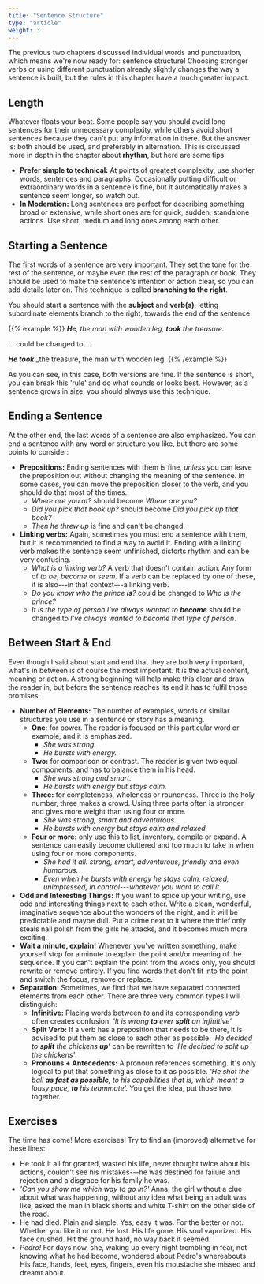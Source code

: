 ```yaml
---
title: "Sentence Structure"
type: "article"
weight: 3
---
```


The previous two chapters discussed individual words and punctuation, which means we're now ready for: sentence structure! Choosing stronger verbs or using different punctuation already slightly changes the way a sentence is built, but the rules in this chapter have a much greater impact.

Length
------

Whatever floats your boat. Some people say you should avoid long sentences for their unnecessary complexity, while others avoid short sentences because they can't put any information in there. But the answer is: both should be used, and preferably in alternation. This is discussed more in depth in the chapter about **rhythm**, but here are some tips.

*   **Prefer simple to technical:** At points of greatest complexity, use shorter words, sentences and paragraphs. Occasionally putting difficult or extraordinary words in a sentence is fine, but it automatically makes a sentence seem longer, so watch out.
*   **In Moderation:** Long sentences are perfect for describing something broad or extensive, while short ones are for quick, sudden, standalone actions. Use short, medium and long ones among each other.

Starting a Sentence
-------------------

The first words of a sentence are very important. They set the tone for the rest of the sentence, or maybe even the rest of the paragraph or book. They should be used to make the sentence's intention or action clear, so you can add details later on. This technique is called **branching to the right**.

You should start a sentence with the **subject** and **verb(s)**, letting subordinate elements branch to the right, towards the end of the sentence.

{{% example %}}
**_He_**_, the man with wooden leg, **took** the treasure._ 

... could be changed to ...

**_He took_** _the treasure, the man with wooden leg.
{{% /example %}}

As you can see, in this case, both versions are fine. If the sentence is short, you can break this 'rule' and do what sounds or looks best. However, as a sentence grows in size, you should always use this technique.

Ending a Sentence
-----------------

At the other end, the last words of a sentence are also emphasized. You can end a sentence with any word or structure you like, but there are some points to consider:

*   **Prepositions:** Ending sentences with them is fine, _unless_ you can leave the preposition out without changing the meaning of the sentence. In some cases, you can move the preposition closer to the verb, and you should do that most of the times.
    *   _Where are you at?_ should become _Where are you?_
    *   _Did you pick that book up?_ should become _Did you pick up that book?_
    *   _Then he threw up_ is fine and can't be changed.
*   **Linking verbs:** Again, sometimes you must end a sentence with them, but it is recommended to find a way to avoid it. Ending with a linking verb makes the sentence seem unfinished, distorts rhythm and can be very confusing.
    *   _What is a linking verb?_ A verb that doesn't contain action. Any form of _to be_, _become_ or _seem_. If a verb can be replaced by one of these, it is also---in that context---a linking verb.
    *   _Do you know who the prince **is**?_ could be changed to _Who is the prince?_
    *   _It is the type of person I've always wanted to **become**_ should be changed to _I've always wanted to become that type of person_.

Between Start & End
-------------------

Even though I said about start and end that they are both very important, what's in between is of course the most important. It is the actual content, meaning or action. A strong beginning will help make this clear and draw the reader in, but before the sentence reaches its end it has to fulfil those promises.

*   **Number of Elements:** The number of examples, words or similar structures you use in a sentence or story has a meaning.
    *   **One**: for power. The reader is focused on this particular word or example, and it is emphasized.
        *   _She was strong._
        *   _He bursts with energy._
    *   **Two:** for comparison or contrast. The reader is given two equal components, and has to balance them in his head.
        *   _She was strong and smart._
        *   _He bursts with energy but stays calm._
    *   **Three:** for completeness, wholeness or roundness. Three is the holy number, three makes a crowd. Using three parts often is stronger and gives more weight than using four or more.
        *   _She was strong, smart and adventurous._
        *   _He bursts with energy but stays calm and relaxed._
    *   **Four or more:** only use this to list, inventory, compile or expand. A sentence can easily become cluttered and too much to take in when using four or more components.
        *   _She had it all: strong, smart, adventurous, friendly and even humorous._
        *   _Even when he bursts with energy he stays calm, relaxed, unimpressed, in control---whatever you want to call it._
*   **Odd and Interesting Things:** If you want to spice up your writing, use odd and interesting things next to each other. Write a clean, wonderful, imaginative sequence about the wonders of the night, and it will be predictable and maybe dull. Put a crime next to it where the thief only steals nail polish from the girls he attacks, and it becomes much more exciting.
*   **Wait a minute, explain!** Whenever you've written something, make yourself stop for a minute to explain the point and/or meaning of the sequence. If you can't explain the point from the words only, you should rewrite or remove entirely. If you find words that don't fit into the point and switch the focus, remove or replace.
*   **Separation:** Sometimes, we find that we have separated connected elements from each other. There are three very common types I will distinguish:
    *   **Infinitive:** Placing words between _to_ and its corresponding _verb_ often creates confusion. _'It is wrong **to** ever **split** an infinitive'_
    *   **Split Verb:** If a verb has a preposition that needs to be there, it is advised to put them as close to each other as possible. '_He decided to **split** the chickens **up'**_ can be rewritten to _'He decided to split up the chickens'_.
    *   **Pronouns + Antecedents:** A pronoun references something. It's only logical to put that something as close to it as possible. _'He shot the ball **as fast as possible**, to his capabilities that is, which meant a lousy pace, **to** his teammate'._ You get the idea, put those two together.

Exercises
---------

The time has come! More exercises! Try to find an (improved) alternative for these lines:

*   He took it all for granted, wasted his life, never thought twice about his actions, couldn't see his mistakes---he was destined for failure and rejection and a disgrace for his family he was.
*   _'Can you show me which way to go in?'_ Anna, the girl without a clue about what was happening, without any idea what being an adult was like, asked the man in black shorts and white T-shirt on the other side of the road.
*   He had died. Plain and simple. Yes, easy it was. For the better or not. Whether you like it or not. He lost. His life gone. His soul vaporized. His face crushed. Hit the ground hard, no way back it seemed.
*   _Pedro!_ For days now, she, waking up every night trembling in fear, not knowing what he had become, wondered about Pedro's whereabouts. His face, hands, feet, eyes, fingers, even his moustache she missed and dreamt about.